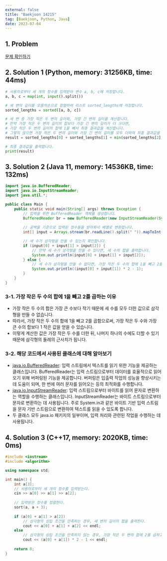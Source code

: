 ```yaml
---
external: false
title: "Baekjoon 14215"
tag: [Baekjoon, Python, Java]
date: 2023-07-04
---
```


## 1. Problem

[문제 확인하기](https://www.acmicpc.net/problem/14215)

## 2. Solution 1 (Python, memory: 31256KB, time: 44ms)

```python
# 사용자로부터 세 개의 정수를 입력받아 변수 a, b, c에 저장합니다.
a, b, c = map(int, input().split())

# 세 변의 길이를 오름차순으로 정렬하여 리스트 sorted_lengths에 저장합니다.
sorted_lengths = sorted([a, b, c])

# 세 변 중 가장 작은 두 변의 길이와, 가장 긴 변의 길이를 계산합니다.
# 만약 가장 작은 두 변의 길이의 합보다 가장 긴 변의 길이가 더 크다면,
# 가장 작은 두 변의 길이의 합에 1을 빼서 최종 결과값을 계산합니다.
# 그렇지 않으면 가장 작은 두 변의 길이와 가장 긴 변의 길이를 모두 더하여 최종 결과값을 계산합니다.
result = sorted_lengths[0] + sorted_lengths[1] + min(sorted_lengths[2], sorted_lengths[0] + sorted_lengths[1] - 1)

# 최종 결과값을 출력합니다.
print(result)
```

## 3. Solution 2 (Java 11, memory: 14536KB, time: 132ms)

```java
import java.io.BufferedReader;
import java.io.InputStreamReader;
import java.util.*;

public class Main {
    public static void main(String[] args) throws Exception {
        // 입력을 위한 BufferedReader 객체를 생성합니다.
        BufferedReader br = new BufferedReader(new InputStreamReader(System.in));
        
        // 공백을 기준으로 입력된 정수들을 받아와서 배열로 변환합니다.
        int[] input = Arrays.stream(br.readLine().split(" ")).mapToInt(Integer::parseInt).sorted().toArray();

        // 세 수가 삼각형을 만들 수 있는지 확인합니다.
        if (input[0] + input[1] > input[2]) {
            // 만약 세 수가 삼각형을 만들 수 있다면, 세 수의 합을 출력합니다.
            System.out.println(input[0] + input[1] + input[2]);
        } else {
            // 세 수가 삼각형을 만들 수 없다면, 가장 작은 두 수의 합에 1을 빼고 2를 곱한 값을 출력합니다.
            System.out.println((input[0] + input[1]) * 2 - 1);
        }
    }
}
```

### 3-1. 가장 작은 두 수의 합에 1을 빼고 2를 곱하는 이유

- 가장 작은 두 수의 합은 가장 큰 수보다 작기 때문에 세 수를 모두 더한 값으로 삼각형을 만들 수 없습니다.
- 따라서, 가장 작은 두 수의 합에 1을 빼고 2를 곱함으로써, 가장 작은 두 수와 가장 큰 수의 합보다 1 작은 값을 얻을 수 있습니다.
- 이렇게 계산한 값은 가장 작은 두 수를 더한 뒤, 나머지 하나의 수에도 더할 수 있기 때문에 삼각형의 둘레의 근사치가 됩니다.

### 3-2. 해당 코드에서 사용된 클래스에 대해 알아보기

- [java.io.BufferedReader](https://docs.oracle.com/en/java/javase/11/docs/api/java.base/java/io/BufferedReader.html): 입력 스트림에서 텍스트를 읽기 위한 기능을 제공하는 클래스입니다. BufferedReader는 입력 스트림으로부터 데이터를 효율적으로 읽어오기 위해 버퍼링된 기능을 제공합니다. 버퍼링은 입출력 작업의 성능을 향상시키는 데 도움이 되며, 한 번에 여러 문자를 읽어오는 등의 최적화를 수행합니다.
- [java.io.InputStreamReader](https://docs.oracle.com/en/java/javase/11/docs/api/java.base/java/io/InputStreamReader.html): 입력 스트림으로부터 바이트를 읽어 문자로 변환하는 역할을 수행하는 클래스입니다. InputStreamReader는 바이트 스트림으로부터 문자로 변환하는 데 사용됩니다. 주로 System.in과 같은 바이트 기반 입력 스트림을 문자 기반 스트림으로 변환하여 텍스트를 읽을 수 있도록 합니다.
- 두 클래스 모두 java.io 패키지의 일부이며, 입력 처리와 관련된 작업을 수행하는 데 사용됩니다.

## 4. Solution 3 (C++17, memory: 2020KB, time: 0ms)

```cpp
#include <iostream>
#include <algorithm>

using namespace std;

int main() {
    int a[3];
    // 사용자로부터 세 개의 정수를 입력받는다.
    cin >> a[0] >> a[1] >> a[2];
    
    // 입력받은 정수를 정렬한다.
    sort(a, a + 3);
    
    if (a[0] + a[1] > a[2])
        // 삼각형의 성립 조건을 만족하는 경우, 세 변의 길이의 합을 출력한다.
        cout << a[0] + a[1] + a[2] << endl;
    else
        // 삼각형의 성립 조건을 만족하지 않는 경우, 가장 작은 두 변의 합에 2를 곱하고 1을 뺀 값을 출력한다.
        cout << (a[0] + a[1]) * 2 - 1 << endl;
    
    return 0;
}
```
